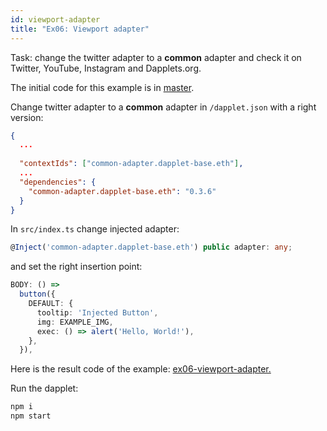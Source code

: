 ```yaml
---
id: viewport-adapter
title: "Ex06: Viewport adapter"
---
```


Task: change the twitter adapter to a **common** adapter and check it on Twitter, YouTube, Instagram and Dapplets.org.

The initial code for this example is in [master](https://github.com/dapplets/dapplet-template/tree/master).

Change twitter adapter to a **common** adapter in `/dapplet.json` with a right version:

```json
{
  ...
  
  "contextIds": ["common-adapter.dapplet-base.eth"],
  ...
  "dependencies": {
    "common-adapter.dapplet-base.eth": "0.3.6"
  }
}
```

In `src/index.ts` change injected adapter:

```ts
@Inject('common-adapter.dapplet-base.eth') public adapter: any;
```

and set the right insertion point:

```ts
BODY: () => 
  button({
    DEFAULT: {
      tooltip: 'Injected Button',
      img: EXAMPLE_IMG,
      exec: () => alert('Hello, World!'),
    },
  }),
```

Here is the result code of the example: [ex06-viewport-adapter.](https://github.com/dapplets/dapplet-template/tree/ex06-viewport-adapter)

Run the dapplet:

```bash
npm i
npm start
```
